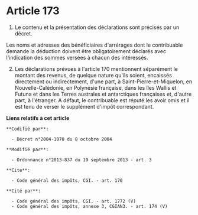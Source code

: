 # Article 173

1. Le contenu et la présentation des déclarations sont précisés par un décret. 

Les noms et adresses des bénéficiaires d'arrérages dont le contribuable demande la déduction doivent être obligatoirement
déclarés avec l'indication des sommes versées à chacun des intéressés. 

2. Les déclarations prévues à l'article 170 mentionnent séparément le montant des revenus, de quelque nature qu'ils soient,
encaissés directement ou indirectement, d'une part, à Saint-Pierre-et-Miquelon, en Nouvelle-Calédonie, en Polynésie
française, dans les îles Wallis et Futuna et dans les Terres australes et antarctiques françaises et, d'autre part, à
l'étranger. A défaut, le contribuable est réputé les avoir omis et il est tenu de verser le supplément d'impôt correspondant.

**Liens relatifs à cet article**

	**Codifié par**:

	  - Décret n°2004-1070 du 8 octobre 2004

	**Modifié par**:

	  - Ordonnance n°2013-837 du 19 septembre 2013 - art. 3

	**Cite**:

	  - Code général des impôts, CGI. - art. 170

	**Cité par**:

	  - Code général des impôts, CGI. - art. 1772 (V)
	  - Code général des impôts, annexe 3, CGIAN3. - art. 174 (V)
